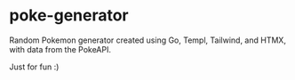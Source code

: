 # poke-generator

Random Pokemon generator created using Go, Templ, Tailwind, and HTMX, with data from the PokeAPI.

Just for fun :)
